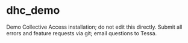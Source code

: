 dhc_demo
========

Demo Collective Access installation; do not edit this directly.  Submit all errors and feature requests via git; email questions to Tessa.
